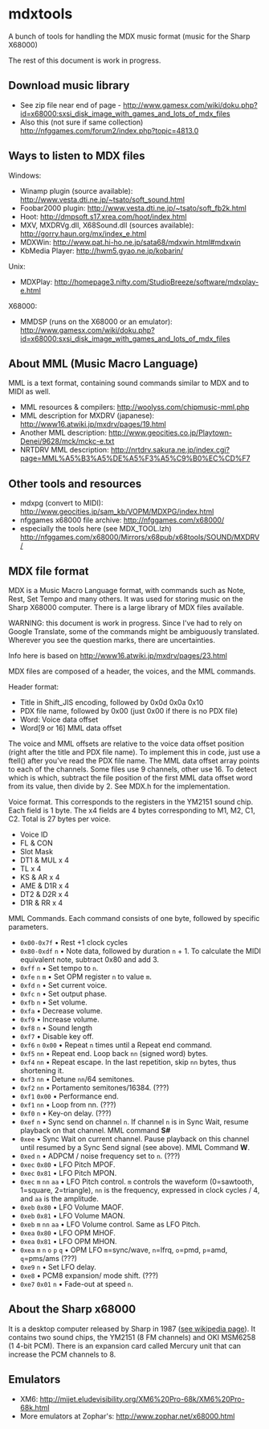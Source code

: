 mdxtools
========

A bunch of tools for handling the MDX music format (music for the Sharp X68000)

The rest of this document is work in progress.

Download music library
----------------------

* See zip file near end of page - http://www.gamesx.com/wiki/doku.php?id=x68000:sxsi_disk_image_with_games_and_lots_of_mdx_files
* Also this (not sure if same collection) http://nfggames.com/forum2/index.php?topic=4813.0

Ways to listen to MDX files
---------------------------

Windows:

* Winamp plugin (source available): http://www.vesta.dti.ne.jp/~tsato/soft_sound.html
* Foobar2000 plugin: http://www.vesta.dti.ne.jp/~tsato/soft_fb2k.html
* Hoot: http://dmpsoft.s17.xrea.com/hoot/index.html
* MXV, MXDRVg.dll, X68Sound.dll (sources available): http://gorry.haun.org/mx/index_e.html
* MDXWin: http://www.pat.hi-ho.ne.jp/sata68/mdxwin.html#mdxwin
* KbMedia Player: http://hwm5.gyao.ne.jp/kobarin/

Unix:

* MDXPlay: http://homepage3.nifty.com/StudioBreeze/software/mdxplay-e.html

X68000:

* MMDSP (runs on the X68000 or an emulator): http://www.gamesx.com/wiki/doku.php?id=x68000:sxsi_disk_image_with_games_and_lots_of_mdx_files

About MML (Music Macro Language)
--------------------------------
MML is a text format, containing sound commands similar to MDX and to MIDI as well.

* MML resources & compilers: http://woolyss.com/chipmusic-mml.php
* MML description for MXDRV (japanese): http://www16.atwiki.jp/mxdrv/pages/19.html
* Another MML description: http://www.geocities.co.jp/Playtown-Denei/9628/mck/mckc-e.txt
* NRTDRV MML description: http://nrtdrv.sakura.ne.jp/index.cgi?page=MML%A5%B3%A5%DE%A5%F3%A5%C9%B0%EC%CD%F7

Other tools and resources
-------------------------

* mdxpg (convert to MIDI): http://www.geocities.jp/sam_kb/VOPM/MDXPG/index.html
* nfggames x68000 file archive: http://nfggames.com/x68000/
* especially the tools here (see MDX_TOOL.lzh) http://nfggames.com/x68000/Mirrors/x68pub/x68tools/SOUND/MXDRV/

MDX file format
---------------

MDX is a Music Macro Language format, with commands such as Note, Rest, Set Tempo and many others. It was used for storing music on the Sharp X68000 computer. There is a large library of MDX files available.

WARNING: this document is work in progress. Since I've had to rely on Google Translate, some of the commands might be ambiguously translated. Wherever you see the question marks, there are uncertainties.

Info here is based on http://www16.atwiki.jp/mxdrv/pages/23.html

MDX files are composed of a header, the voices, and the MML commands.

Header format:

* Title in Shift_JIS encoding, followed by 0x0d 0x0a 0x10
* PDX file name, followed by 0x00 (just 0x00 if there is no PDX file)
* Word: Voice data offset
* Word[9 or 16] MML data offset

The voice and MML offsets are relative to the voice data offset position (right after the title and PDX file name). To implement this in code, just use a ftell() after you've read the PDX file name. The MML data offset array points to each of the channels. Some files use 9 channels, other use 16. To detect which is which, subtract the file position of the first MML data offset word from its value, then divide by 2. See MDX.h for the implementation.

Voice format. This corresponds to the registers in the YM2151 sound chip. Each field is 1 byte. The x4 fields are 4 bytes corresponding to M1, M2, C1, C2. Total is 27 bytes per voice.

* Voice ID
* FL & CON
* Slot Mask
* DT1 & MUL x 4
* TL x 4
* KS & AR x 4
* AME & D1R x 4
* DT2 & D2R x 4
* D1R & RR x 4

MML Commands. Each command consists of one byte, followed by specific parameters.

* `0x00-0x7f` • Rest +1 clock cycles
* `0x80-0xdf` `n` • Note data, followed by duration `n` + 1. To calculate the MIDI equivalent note, subtract 0x80 and add 3.
* `0xff` `n` • Set tempo to `n`.
* `0xfe` `n` `m` • Set OPM register `n` to value `m`.
* `0xfd` `n` • Set current voice.
* `0xfc` `n` • Set output phase.
* `0xfb` `n` • Set volume.
* `0xfa` • Decrease volume.
* `0xf9` • Increase volume.
* `0xf8` `n` • Sound length
* `0xf7` • Disable key off.
* `0xf6` `n` `0x00` • Repeat `n` times until a Repeat end command.
* `0xf5` `nn` • Repeat end. Loop back `nn` (signed word) bytes.
* `0xf4` `nn` • Repeat escape. In the last repetition, skip `nn` bytes, thus shortening it.
* `0xf3` `nn` • Detune `nn`/64 semitones.
* `0xf2` `nn` • Portamento semitones/16384. (???)
* `0xf1` `0x00` • Performance end.
* `0xf1` `nn` • Loop from nn. (???)
* `0xf0` `n` • Key-on delay. (???)
* `0xef` `n` • Sync send on channel `n`. If channel `n` is in Sync Wait, resume playback on that channel. MML command **S#**
* `0xee` • Sync Wait on current channel. Pause playback on this channel until resumed by a Sync Send signal (see above). MML Command **W**.
* `0xed` `n` • ADPCM / noise frequency set to `n`. (???)
* `0xec` `0x80` • LFO Pitch MPOF.
* `0xec` `0x81` • LFO Pitch MPON.
* `0xec` `m` `nn` `aa` • LFO Pitch control. `m` controls the waveform (0=sawtooth, 1=square, 2=triangle), `nn` is the frequency, expressed in clock cycles / 4, and `aa` is the amplitude.
* `0xeb` `0x80` • LFO Volume MAOF.
* `0xeb` `0x81` • LFO Volume MAON.
* `0xeb` `m` `nn` `aa` • LFO Volume control. Same as LFO Pitch.
* `0xea` `0x80` • LFO OPM MHOF.
* `0xea` `0x81` • LFO OPM MHON.
* `0xea` `m` `n` `o` `p` `q` • OPM LFO `m`=sync/wave, `n`=lfrq, `o`=pmd, `p`=amd, `q`=pms/ams  (???)
* `0xe9` `n` • Set LFO delay.
* `0xe8` • PCM8 expansion/ mode shift. (???)
* `0xe7` `0x01` `n` • Fade-out at speed `n`.

About the Sharp x68000
----------------------

It is a desktop computer released by Sharp in 1987 ([see wikipedia page](http://en.wikipedia.org/wiki/Sharp_X68000)). It contains two sound chips, the YM2151 (8 FM channels) and OKI MSM6258 (1 4-bit PCM). There is an expansion card called Mercury unit that can increase the PCM channels to 8.

Emulators
---------

* XM6: http://mijet.eludevisibility.org/XM6%20Pro-68k/XM6%20Pro-68k.html
* More emulators at Zophar's: http://www.zophar.net/x68000.html
